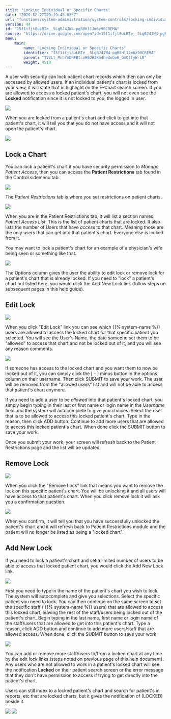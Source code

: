```yaml
---
title: "Locking Individual or Specific Charts"
date: "2020-02-27T20:19:45.825Z"
url: "functions/system-administration/system-controls/locking-individual-or-specific-charts.html"
version: 44
id: "15f1ifjt8uLBTe__5LgBJ4JW4-pgR8Hl1Jm6z90CREMA"
source: "https://drive.google.com/open?id=15f1ifjt8uLBTe__5LgBJ4JW4-pgR8Hl1Jm6z90CREMA"
menu:
    main:
        name: "Locking Individual or Specific Charts"
        identifier: "15f1ifjt8uLBTe__5LgBJ4JW4-pgR8Hl1Jm6z90CREMA"
        parent: "1V2Lt_MnbYoDNFBtcoH6JHJKm4he3obo6_GmOlfyW-L8"
        weight: 4510
---
```

A user with security can lock patient chart records which then can only be accessed by allowed users. If an individual patient's chart is locked from your view, it will state that in highlight on the E-Chart search screen. If you are allowed to access a locked patient's chart, you will not even see the **Locked** notification since it is not locked to you, the logged in user.

![](locking-individual-or-specific-charts.images/image1.png)

When you are locked from a patient's chart and click to get into that patient's chart, it will tell you that you do not have access and it will not open the patient's chart.

![](locking-individual-or-specific-charts.images/image2.png)

## Lock a Chart

You can lock a patient's chart if you have security permission to *Manage Patient Access*, then you can access the **Patient Restrictions** tab found in the Control sidemenu tab.

![](locking-individual-or-specific-charts.images/image3.png)

The *Patient Restrictions* tab is where you set restrictions on patient charts.

![](locking-individual-or-specific-charts.images/image4.png)

When you are in the Patient Restrictions tab, it will list a section named *Patient Access List*. This is the list of patient charts that are locked. It also lists the number of Users that have *access* to that chart. Meaning those are the only users that can get into that patient's chart. Everyone else is locked from it.

You may want to lock a patient's chart for an example of a physician's wife being seen or something like that.

![](locking-individual-or-specific-charts.images/image5.png)

The Options column gives the user the ability to edit lock or remove lock for a patient's chart that is already locked. If you need to "lock" a patient's chart not listed here, you would click the Add New Lock link (follow steps on subsequent pages in this help guide).

## Edit Lock

![](locking-individual-or-specific-charts.images/image6.png)

When you click "Edit Lock" link you can see which {{% system-name %}} users are allowed to access the locked chart for that specific patient you selected. You will see the User's Name, the date someone set them to be "allowed" to access that chart and not be locked out of it, and you will see any reason comments.

![](locking-individual-or-specific-charts.images/image7.png)

If someone has access to the locked chart and you want them to now be locked out of it, you can simply click the [ - ] minus button in the options column on their username. Then click SUBMIT to save your work. The user will be removed from the "allowed users" list and will not be able to access that patient's chart anymore.

If you need to add a user to be *allowed* into that patient's locked chart, you simply begin typing in their last or first name or login name in the *Username* field and the system will autocomplete to give you choices. Select the user that is to be allowed to access this locked patient's chart. Type in the reason, then click ADD button. Continue to add more users that are allowed to access this locked patient's chart. When done click the SUBMIT button to save your work.

Once you submit your work, your screen will refresh back to the Patient Restrictions page and the list will be updated.

## Remove Lock

![](locking-individual-or-specific-charts.images/image8.png)

When you click the "Remove Lock" link that means you want to remove the lock on this specific patient's chart. You will be unlocking it and all users will have access to that patient's chart. When you click remove lock it will ask you a confirmation question.

![](locking-individual-or-specific-charts.images/image9.png)

When you confirm, it will tell you that you have successfully unlocked the patient's chart and it will refresh back to Patient Restrictions module and the patient will no longer be listed as being a "locked chart".

## Add New Lock

If you need to lock a patient's chart and set a limited number of users to be able to access that locked patient chart, you would click the Add New Lock link.

![](locking-individual-or-specific-charts.images/image10.png)

First you need to type in the name of the patient's chart you wish to lock. The system will autocomplete and give you selections. Select the specific patient you need to lock. You can then continue on the same screen to set the specific staff ( {{% system-name %}} users) that are allowed to access this locked chart, leaving the rest of the staff/users being locked out of the patient's chart. Begin typing in the last name, first name or login name of the staff/users that are allowed to get into this patient's chart. Type a reason, click ADD button and continue to add more users/staff that are allowed access. When done, click the SUBMIT button to save your work.

![](locking-individual-or-specific-charts.images/image11.png)

You can add or remove more staff/users to/from a locked chart at any time by the edit lock links (steps noted on previous page of this help document). Any users who are not allowed to work in a patient's locked chart will see the notification **Locked** on their patient search screen or the error message that they don't have permission to access if trying to get directly into the patient's chart.

Users can still index to a locked patient's chart and search for patient's in reports, etc that are locked charts, but it gives the notification of (LOCKED) beside it.

![](locking-individual-or-specific-charts.images/image12.png) ![](locking-individual-or-specific-charts.images/image13.png)

